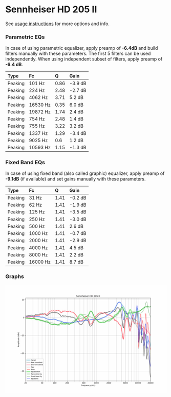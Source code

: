 # Sennheiser HD 205 II
See [usage instructions](https://github.com/jaakkopasanen/AutoEq#usage) for more options and info.

### Parametric EQs
In case of using parametric equalizer, apply preamp of **-6.4dB** and build filters manually
with these parameters. The first 5 filters can be used independently.
When using independent subset of filters, apply preamp of **-6.4 dB**.

| Type    | Fc       |    Q | Gain    |
|:--------|:---------|:-----|:--------|
| Peaking | 101 Hz   | 0.86 | -3.9 dB |
| Peaking | 224 Hz   | 2.48 | -2.7 dB |
| Peaking | 4062 Hz  | 3.71 | 5.2 dB  |
| Peaking | 16530 Hz | 0.35 | 6.0 dB  |
| Peaking | 19872 Hz | 1.74 | 2.4 dB  |
| Peaking | 754 Hz   | 2.48 | 1.4 dB  |
| Peaking | 755 Hz   | 3.22 | 3.2 dB  |
| Peaking | 1337 Hz  | 1.29 | -3.4 dB |
| Peaking | 9025 Hz  | 0.6  | 1.2 dB  |
| Peaking | 10593 Hz | 1.15 | -1.3 dB |

### Fixed Band EQs
In case of using fixed band (also called graphic) equalizer, apply preamp of **-9.1dB**
(if available) and set gains manually with these parameters.

| Type    | Fc       |    Q | Gain    |
|:--------|:---------|:-----|:--------|
| Peaking | 31 Hz    | 1.41 | -0.2 dB |
| Peaking | 62 Hz    | 1.41 | -1.9 dB |
| Peaking | 125 Hz   | 1.41 | -3.5 dB |
| Peaking | 250 Hz   | 1.41 | -3.0 dB |
| Peaking | 500 Hz   | 1.41 | 2.6 dB  |
| Peaking | 1000 Hz  | 1.41 | -0.7 dB |
| Peaking | 2000 Hz  | 1.41 | -2.9 dB |
| Peaking | 4000 Hz  | 1.41 | 4.5 dB  |
| Peaking | 8000 Hz  | 1.41 | 2.2 dB  |
| Peaking | 16000 Hz | 1.41 | 8.7 dB  |

### Graphs
![](./Sennheiser%20HD%20205%20II.png)